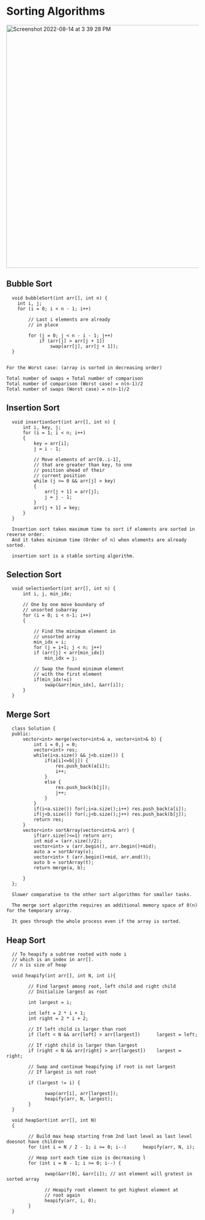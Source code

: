 # Sorting Algorithms


<img width="635" alt="Screenshot 2022-08-14 at 3 39 28 PM" src="https://user-images.githubusercontent.com/56363090/184532160-4baad069-987b-4bbc-8891-4c84df6a9f5e.png">

## Bubble Sort

      void bubbleSort(int arr[], int n) {
        int i, j;
        for (i = 0; i < n - 1; i++)

            // Last i elements are already 
            // in place

            for (j = 0; j < n - i - 1; j++)
                if (arr[j] > arr[j + 1])
                    swap(arr[j], arr[j + 1]);
      }
    
    
    For the Worst case: (array is sorted in decreasing order)

    Total number of swaps = Total number of comparison
    Total number of comparison (Worst case) = n(n-1)/2
    Total number of swaps (Worst case) = n(n-1)/2
    
## Insertion Sort
  
      void insertionSort(int arr[], int n) { 
          int i, key, j; 
          for (i = 1; i < n; i++)
          { 
              key = arr[i]; 
              j = i - 1; 

              // Move elements of arr[0..i-1],  
              // that are greater than key, to one 
              // position ahead of their 
              // current position
              while (j >= 0 && arr[j] > key)
              { 
                  arr[j + 1] = arr[j]; 
                  j = j - 1; 
              } 
              arr[j + 1] = key; 
          } 
      } 
      
      Insertion sort takes maximum time to sort if elements are sorted in reverse order. 
      And it takes minimum time (Order of n) when elements are already sorted.
      
      insertion sort is a stable sorting algorithm.
      
## Selection Sort


      void selectionSort(int arr[], int n) {
          int i, j, min_idx;

          // One by one move boundary of
          // unsorted subarray
          for (i = 0; i < n-1; i++)
          {

              // Find the minimum element in
              // unsorted array
              min_idx = i;
              for (j = i+1; j < n; j++)
              if (arr[j] < arr[min_idx])
                  min_idx = j;

              // Swap the found minimum element
              // with the first element
              if(min_idx!=i)
                  swap(&arr[min_idx], &arr[i]);
          }
      }
      
## Merge Sort

      class Solution {
      public:
          vector<int> merge(vector<int>& a, vector<int>& b) {
              int i = 0,j = 0;
              vector<int> res;
              while(i<a.size() && j<b.size()) {
                  if(a[i]<=b[j]) {
                      res.push_back(a[i]);
                      i++;
                  }
                  else {
                      res.push_back(b[j]);
                      j++;
                  }
              } 
              if(i<a.size()) for(;i<a.size();i++) res.push_back(a[i]);
              if(j<b.size()) for(;j<b.size();j++) res.push_back(b[j]);
              return res;
          }
          vector<int> sortArray(vector<int>& arr) {
              if(arr.size()<=1) return arr;
              int mid = (arr.size()/2);
              vector<int> v (arr.begin(), arr.begin()+mid);
              auto a = sortArray(v);
              vector<int> t (arr.begin()+mid, arr.end());
              auto b = sortArray(t);
              return merge(a, b);                   

          }
      };
      
      Slower comparative to the other sort algorithms for smaller tasks.
      
      The merge sort algorithm requires an additional memory space of 0(n) for the temporary array.
      
      It goes through the whole process even if the array is sorted.
      
 ## Heap Sort
 
      // To heapify a subtree rooted with node i
      // which is an index in arr[].
      // n is size of heap
      
      void heapify(int arr[], int N, int i){
      
            // Find largest among root, left child and right child
            // Initialize largest as root
            
            int largest = i;

            int left = 2 * i + 1;
            int right = 2 * i + 2;

            // If left child is larger than root
            if (left < N && arr[left] > arr[largest])      largest = left;

            // If right child is larger than largest
            if (right < N && arr[right] > arr[largest])    largest = right;

            // Swap and continue heapifying if root is not largest
            // If largest is not root
            
            if (largest != i) {

                  swap(arr[i], arr[largest]);
                  heapify(arr, N, largest);
            }
      }

      void heapSort(int arr[], int N)
      {

            // Build max heap starting from 2nd last level as last level doesnot have children
            for (int i = N / 2 - 1; i >= 0; i--)      heapify(arr, N, i);

            // Heap sort each time size is decreasing l
            for (int i = N - 1; i >= 0; i--) {

                  swap(&arr[0], &arr[i]); // ast element will gratest in sorted array

                  // Heapify root element to get highest element at
                  // root again
                  heapify(arr, i, 0);
            }
      }



      
